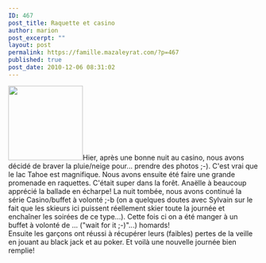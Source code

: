 ```yaml
---
ID: 467
post_title: Raquette et casino
author: marion
post_excerpt: ""
layout: post
permalink: https://famille.mazaleyrat.com/?p=467
published: true
post_date: 2010-12-06 08:31:02
---
```

<a href="http://famille.mazaleyrat.com/wp-content/uploads/2010/12/IMAG0085.jpg"><img src="http://famille.mazaleyrat.com/wp-content/uploads/2010/12/IMAG0085-150x150.jpg" alt="" title="IMAG0085" width="150" height="150" class="alignleft size-thumbnail wp-image-468" /></a>Hier, après une bonne nuit au casino, nous avons décidé de braver la pluie/neige pour... prendre des photos ;-). C'est vrai que le lac Tahoe est magnifique. 
Nous avons ensuite été faire une grande promenade en raquettes. C'était super dans la forêt. Anaëlle à beaucoup apprécié la ballade en écharpe! 
La nuit tombée, nous avons continué la série Casino/buffet à volonté ;-b (on a quelques doutes avec Sylvain sur le fait que les skieurs ici puissent réellement skier toute la journée et enchaîner les soirées de ce type...). Cette fois ci on a été manger à un buffet à volonté de ... ("wait for it ;-)"...) homards!  
Ensuite les garçons ont réussi à récupérer leurs (faibles) pertes de la veille en jouant au black jack et au poker. Et voilà une nouvelle journée bien remplie!